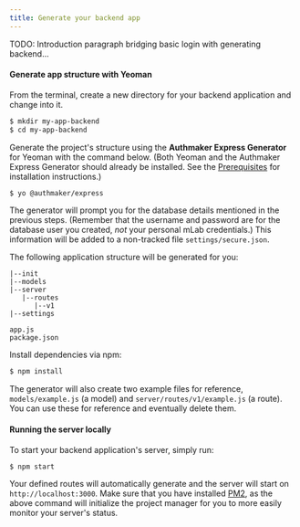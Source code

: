 ```yaml
---
title: Generate your backend app
---
```


TODO: Introduction paragraph bridging basic login with generating backend...

#### Generate app structure with Yeoman

From the terminal, create a new directory for your backend application and change into it.

```bash
$ mkdir my-app-backend
$ cd my-app-backend
```

Generate the project's structure using the **Authmaker Express Generator** for Yeoman with the command below. (Both Yeoman and the Authmaker Express Generator should already be installed. See the [Prerequisites](#) for installation instructions.)

```bash
$ yo @authmaker/express
```

The generator will prompt you for the database details mentioned in the previous steps. (Remember that the username and password are for the database user you created, _not_ your personal mLab credentials.) This information will be added to a non-tracked file `settings/secure.json`.

The following application structure will be generated for you:

```text
|--init
|--models
|--server
   |--routes
      |--v1
|--settings

app.js
package.json
```

Install dependencies via npm:

```bash
$ npm install
```

The generator will also create two example files for reference, `models/example.js` (a model) and `server/routes/v1/example.js` (a route). You can use these for reference and eventually delete them.

#### Running the server locally

To start your backend application's server, simply run:

```bash
$ npm start
```

Your defined routes will automatically generate and the server will start on `http://localhost:3000`. Make sure that you have installed [PM2](http://pm2.keymetrics.io/), as the above command will initialize the project manager for you to more easily monitor your server's status.
